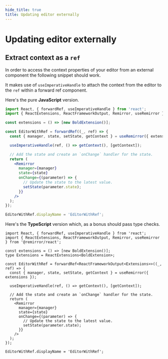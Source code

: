 ```yaml
---
hide_title: true
title: Updating editor externally
---
```


# Updating editor externally

## Extract context as a `ref`

In order to access the context properties of your editor from an external component the following snippet should work.

It makes use of `useImperativeHandle` to attach the context from the editor to the `ref` within a forward ref component.

Here's the pure **JavaScript** version.

```jsx
import React, { forwardRef, useImperativeHandle } from 'react';
import { ReactExtensions, ReactFrameworkOutput, Remirror, useRemirror } from '@remirror/react';

const extensions = () => [new BoldExtension()];

const EditorWithRef = forwardRef((_, ref) => {
  const { manager, state, setState, getContext } = useRemirror({ extensions });

  useImperativeHandle(ref, () => getContext(), [getContext]);

  // Add the state and create an `onChange` handler for the state.
  return (
    <Remirror
      manager={manager}
      state={state}
      onChange={(parameter) => {
        // Update the state to the latest value.
        setState(parameter.state);
      }}
    />
  );
});

EditorWithRef.displayName = 'EditorWithRef';
```

Here's the **TypeScript** version which, as a bonus should pass type checks.

```tsx
import React, { forwardRef, useImperativeHandle } from 'react';
import { ReactExtensions, ReactFrameworkOutput, Remirror, useRemirror } from '@remirror/react';

const extensions = () => [new BoldExtension()];
type Extensions = ReactExtensions<BoldExtension>;

const EditorWithRef = forwardRef<ReactFrameworkOutput<Extensions>>((_, ref) => {
  const { manager, state, setState, getContext } = useRemirror({ extensions });

  useImperativeHandle(ref, () => getContext(), [getContext]);

  // Add the state and create an `onChange` handler for the state.
  return (
    <Remirror
      manager={manager}
      state={state}
      onChange={(parameter) => {
        // Update the state to the latest value.
        setState(parameter.state);
      }}
    />
  );
});

EditorWithRef.displayName = 'EditorWithRef';
```
